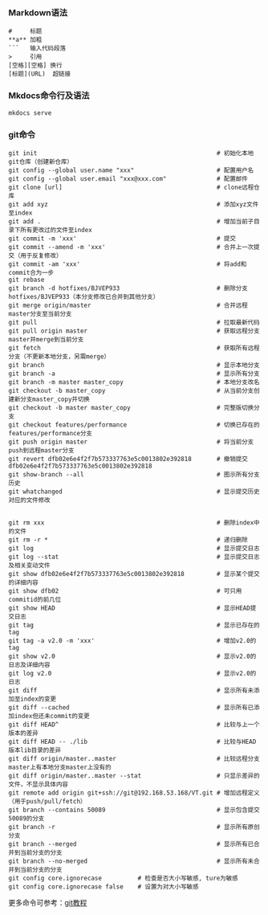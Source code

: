 
### Markdown语法
```
#     标题
**a** 加粗
```   输入代码段落
>     引用
[空格][空格] 换行
[标题](URL)  超链接
```


### Mkdocs命令行及语法
```
mkdocs serve
```

### git命令
```
git init                                                  # 初始化本地git仓库（创建新仓库）
git config --global user.name "xxx"                       # 配置用户名
git config --global user.email "xxx@xxx.com"              # 配置邮件
git clone [url]                                           # clone远程仓库
git add xyz                                               # 添加xyz文件至index
git add .                                                 # 增加当前子目录下所有更改过的文件至index
git commit -m 'xxx'                                       # 提交
git commit --amend -m 'xxx'                               # 合并上一次提交（用于反复修改）
git commit -am 'xxx'                                      # 将add和commit合为一步
git rebase
git branch -d hotfixes/BJVEP933                           # 删除分支hotfixes/BJVEP933（本分支修改已合并到其他分支）
git merge origin/master                                   # 合并远程master分支至当前分支
git pull                                                  # 拉取最新代码
git pull origin master                                    # 获取远程分支master并merge到当前分支
git fetch                                                 # 获取所有远程分支（不更新本地分支，另需merge）
git branch                                                # 显示本地分支
git branch -a                                             # 显示所有分支
git branch -m master master_copy                          # 本地分支改名
git checkout -b master_copy                               # 从当前分支创建新分支master_copy并切换
git checkout -b master master_copy                        # 完整版切换分支
git checkout features/performance                         # 切换已存在的features/performance分支
git push origin master                                    # 将当前分支push到远程master分支
git revert dfb02e6e4f2f7b573337763e5c0013802e392818       # 撤销提交dfb02e6e4f2f7b573337763e5c0013802e392818
git show-branch --all                                     # 图示所有分支历史
git whatchanged                                           # 显示提交历史对应的文件修改


git rm xxx                                                # 删除index中的文件
git rm -r *                                               # 递归删除
git log                                                   # 显示提交日志
git log --stat                                            # 显示提交日志及相关变动文件
git show dfb02e6e4f2f7b573337763e5c0013802e392818         # 显示某个提交的详细内容
git show dfb02                                            # 可只用commitid的前几位
git show HEAD                                             # 显示HEAD提交日志
git tag                                                   # 显示已存在的tag
git tag -a v2.0 -m 'xxx'                                  # 增加v2.0的tag
git show v2.0                                             # 显示v2.0的日志及详细内容
git log v2.0                                              # 显示v2.0的日志
git diff                                                  # 显示所有未添加至index的变更
git diff --cached                                         # 显示所有已添加index但还未commit的变更
git diff HEAD^                                            # 比较与上一个版本的差异
git diff HEAD -- ./lib                                    # 比较与HEAD版本lib目录的差异
git diff origin/master..master                            # 比较远程分支master上有本地分支master上没有的
git diff origin/master..master --stat                     # 只显示差异的文件，不显示具体内容
git remote add origin git+ssh://git@192.168.53.168/VT.git # 增加远程定义（用于push/pull/fetch）
git branch --contains 50089                               # 显示包含提交50089的分支
git branch -r                                             # 显示所有原创分支
git branch --merged                                       # 显示所有已合并到当前分支的分支
git branch --no-merged                                    # 显示所有未合并到当前分支的分支
git config core.ignorecase          # 检查是否大小写敏感, ture为敏感
git config core.ignorecase false    # 设置为对大小写敏感
```
更多命令可参考：[git教程](https://www.runoob.com/git/git-tutorial.html)